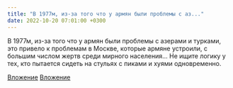 ```yaml
---
title: "В 1977м, из-за того что у армян были проблемы с аз..."
date: 2022-10-20 07:01:00 +0300
---
```


В 1977м, из-за того что у армян были проблемы с азерами и турками, это привело к проблемам в Москве, которые армяне устроили, с большим числом жертв среди мирного населения... Не ищите логику у тех, кто пытается сидеть на стульях с пиками и хуями одновременно.


[Вложение](/assets/vk_photos/4/9cJisWsYSyk.jpg)
[Вложение](/assets/vk_photos/2/imP81sxShcc.jpg)
